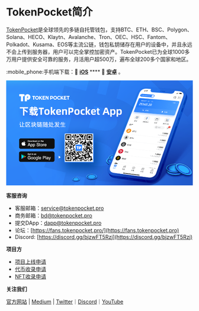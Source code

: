 # TokenPocket简介

[TokenPocket](https://www.tokenpocket.pro)是全球领先的多链自托管钱包，支持BTC、ETH、BSC、Polygon、Solana、HECO、Klaytn、Avalanche、Tron、OEC、HSC、Fantom、Polkadot、Kusama、EOS等主流公链，钱包私钥储存在用户的设备中，并且永远不会上传到服务器，用户可以完全掌控加密资产。TokenPocket已为全球1000多万用户提供安全可靠的服务，月活用户超500万，遍布全球200多个国家和地区。

:mobile\_phone:手机端下载：🍎 [**iOS**](https://apps.apple.com/cn/app/tokenpocket-trusted-wallet/id1436028697) **** 🤖 [**安卓**](https://play.google.com/store/apps/details?id=vip.mytokenpocket) 。

![](<.gitbook/assets/画板 1 拷贝.png>)

**客服咨询**

* 客服邮箱：service@tokenpocket.pro
* 商务邮箱：bd@tokenpocket.pro
* 提交DApp：dapp@tokenpocket.pro
* 论坛：[https://fans.tokenpocket.pro/](https://fans.tokenpocket.pro)
* Discord: [https://discord.gg/bjzwFT5Rzj](https://discord.gg/bjzwFT5Rzj)

**项目方**

* [项目上线申请](https://www.tokenpocket.pro/zh/submit/dapp)
* [代币收录申请](https://www.tokenpocket.pro/zh/submit/token)
* [NFT收录申请](https://tokenpocket.pro/zh/submit/nft)

**关注我们**

[官方网站](https://www.tokenpocket.pro) |  [Medium](https://tokenpocket-gm.medium.com)  |  [Twitter](https://twitter.com/TokenPocket\_TP)｜[Discord](https://discord.gg/bjzwFT5Rzj)｜[YouTube](https://www.youtube.com/channel/UCudaS5hcbqUaMtOGHmQ2e0A)&#x20;

